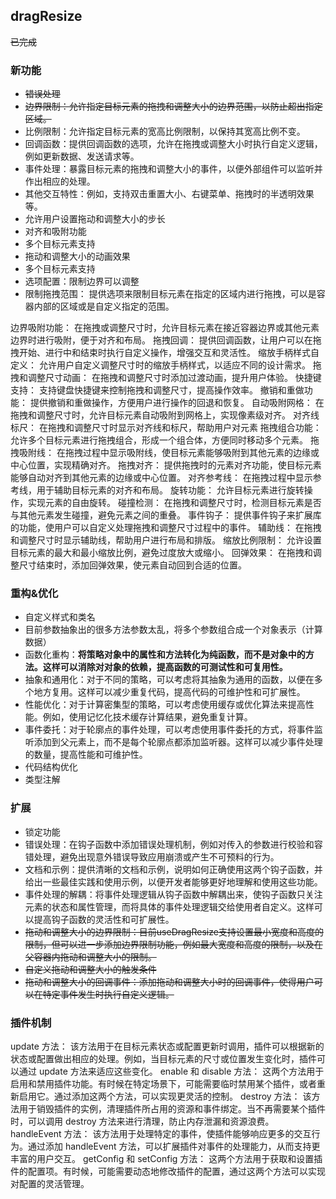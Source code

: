 ## dragResize

~~已完成~~

### 新功能

- ~~错误处理~~
- ~~边界限制：允许指定目标元素的拖拽和调整大小的边界范围，以防止超出指定区域。~~
- 比例限制：允许指定目标元素的宽高比例限制，以保持其宽高比例不变。
- 回调函数：提供回调函数的选项，允许在拖拽或调整大小时执行自定义逻辑，例如更新数据、发送请求等。
- 事件处理：暴露目标元素的拖拽和调整大小的事件，以便外部组件可以监听并作出相应的处理。
- 其他交互特性：例如，支持双击重置大小、右键菜单、拖拽时的半透明效果等。
- 允许用户设置拖动和调整大小的步长
- 对齐和吸附功能
- 多个目标元素支持
- 拖动和调整大小的动画效果
- 多个目标元素支持
- 选项配置：限制边界可以调整
 - 限制拖拽范围： 提供选项来限制目标元素在指定的区域内进行拖拽，可以是容器内部的区域或是自定义指定的范围。

边界吸附功能： 在拖拽或调整尺寸时，允许目标元素在接近容器边界或其他元素边界时进行吸附，便于对齐和布局。
拖拽回调： 提供回调函数，让用户可以在拖拽开始、进行中和结束时执行自定义操作，增强交互和灵活性。
缩放手柄样式自定义： 允许用户自定义调整尺寸时的缩放手柄样式，以适应不同的设计需求。
拖拽和调整尺寸动画： 在拖拽和调整尺寸时添加过渡动画，提升用户体验。
快捷键支持： 支持键盘快捷键来控制拖拽和调整尺寸，提高操作效率。
撤销和重做功能： 提供撤销和重做操作，方便用户进行操作的回退和恢复。
自动吸附网格： 在拖拽和调整尺寸时，允许目标元素自动吸附到网格上，实现像素级对齐。
对齐线标尺： 在拖拽和调整尺寸时显示对齐线和标尺，帮助用户对元素
拖拽组合功能： 允许多个目标元素进行拖拽组合，形成一个组合体，方便同时移动多个元素。
拖拽吸附线： 在拖拽过程中显示吸附线，使目标元素能够吸附到其他元素的边缘或中心位置，实现精确对齐。
拖拽对齐： 提供拖拽时的元素对齐功能，使目标元素能够自动对齐到其他元素的边缘或中心位置。
对齐参考线： 在拖拽过程中显示参考线，用于辅助目标元素的对齐和布局。
旋转功能： 允许目标元素进行旋转操作，实现元素的自由旋转。
碰撞检测： 在拖拽和调整尺寸时，检测目标元素是否与其他元素发生碰撞，避免元素之间的重叠。
事件钩子： 提供事件钩子来扩展库的功能，使用户可以自定义处理拖拽和调整尺寸过程中的事件。
辅助线： 在拖拽和调整尺寸时显示辅助线，帮助用户进行布局和排版。
缩放比例限制： 允许设置目标元素的最大和最小缩放比例，避免过度放大或缩小。
回弹效果： 在拖拽和调整尺寸结束时，添加回弹效果，使元素自动回到合适的位置。

### 重构&优化

 - 自定义样式和类名
 - 目前参数抽象出的很多方法参数太乱，将多个参数组合成一个对象表示（计算数据）
 - 函数化重构：**将策略对象中的属性和方法转化为纯函数，而不是对象中的方法。这样可以消除对对象的依赖，提高函数的可测试性和可复用性。**
 - 抽象和通用化：对于不同的策略，可以考虑将其抽象为通用的函数，以便在多个地方复用。这样可以减少重复代码，提高代码的可维护性和可扩展性。
 - 性能优化：对于计算密集型的策略，可以考虑使用缓存或优化算法来提高性能。例如，使用记忆化技术缓存计算结果，避免重复计算。
 - 事件委托：对于轮廓点的事件处理，可以考虑使用事件委托的方式，将事件监听添加到父元素上，而不是每个轮廓点都添加监听器。这样可以减少事件处理的数量，提高性能和可维护性。
 - 代码结构优化
 - 类型注解

### 扩展

 - 锁定功能
 - 错误处理：在钩子函数中添加错误处理机制，例如对传入的参数进行校验和容错处理，避免出现意外错误导致应用崩溃或产生不可预料的行为。
 - 文档和示例：提供清晰的文档和示例，说明如何正确使用这两个钩子函数，并给出一些最佳实践和使用示例，以便开发者能够更好地理解和使用这些功能。
 - 事件处理的解耦：将事件处理逻辑从钩子函数中解耦出来，使钩子函数只关注元素的状态和属性管理，而将具体的事件处理逻辑交给使用者自定义。这样可以提高钩子函数的灵活性和可扩展性。
 - ~~拖动和调整大小的边界限制：目前useDragResize支持设置最小宽度和高度的限制，但可以进一步添加边界限制功能，例如最大宽度和高度的限制，以及在父容器内拖动和调整大小的限制。~~
 - ~~自定义拖动和调整大小的触发条件~~
 - ~~拖动和调整大小的回调事件：添加拖动和调整大小时的回调事件，使得用户可以在特定事件发生时执行自定义逻辑。~~

### 插件机制
update 方法： 该方法用于在目标元素状态或配置更新时调用，插件可以根据新的状态或配置做出相应的处理。例如，当目标元素的尺寸或位置发生变化时，插件可以通过 update 方法来适应这些变化。
enable 和 disable 方法： 这两个方法用于启用和禁用插件功能。有时候在特定场景下，可能需要临时禁用某个插件，或者重新启用它。通过添加这两个方法，可以实现更灵活的控制。
destroy 方法： 该方法用于销毁插件的实例，清理插件所占用的资源和事件绑定。当不再需要某个插件时，可以调用 destroy 方法来进行清理，防止内存泄漏和资源浪费。
handleEvent 方法： 该方法用于处理特定的事件，使插件能够响应更多的交互行为。通过添加 handleEvent 方法，可以扩展插件对事件的处理能力，从而支持更丰富的用户交互。
getConfig 和 setConfig 方法： 这两个方法用于获取和设置插件的配置项。有时候，可能需要动态地修改插件的配置，通过这两个方法可以实现对配置的灵活管理。

